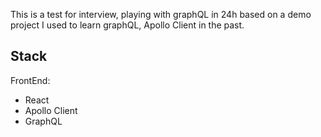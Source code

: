 This is a test for interview, playing with graphQL in 24h based on a demo project I used to learn graphQL, Apollo Client in the past.

## Stack
FrontEnd:
- React
- Apollo Client
- GraphQL
